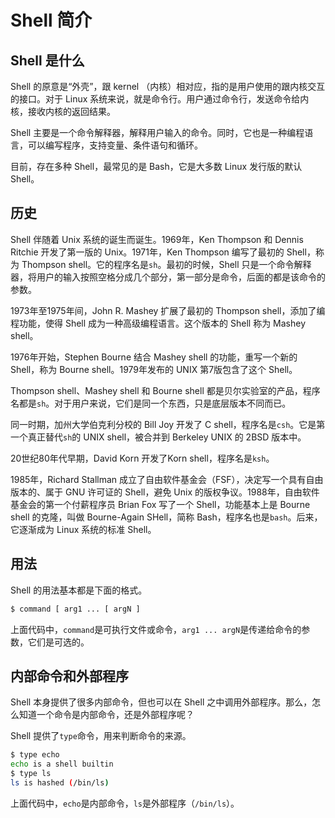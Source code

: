 # Shell 简介

## Shell 是什么

Shell 的原意是“外壳”，跟 kernel （内核）相对应，指的是用户使用的跟内核交互的接口。对于 Linux 系统来说，就是命令行。用户通过命令行，发送命令给内核，接收内核的返回结果。

Shell 主要是一个命令解释器，解释用户输入的命令。同时，它也是一种编程语言，可以编写程序，支持变量、条件语句和循环。

目前，存在多种 Shell，最常见的是 Bash，它是大多数 Linux 发行版的默认 Shell。

## 历史

Shell 伴随着 Unix 系统的诞生而诞生。1969年，Ken Thompson 和 Dennis Ritchie 开发了第一版的 Unix。1971年，Ken Thompson 编写了最初的 Shell，称为 Thompson shell。它的程序名是`sh`。最初的时候，Shell 只是一个命令解释器，将用户的输入按照空格分成几个部分，第一部分是命令，后面的都是该命令的参数。

1973年至1975年间，John R. Mashey 扩展了最初的 Thompson shell，添加了编程功能，使得 Shell 成为一种高级编程语言。这个版本的 Shell 称为 Mashey shell。

1976年开始，Stephen Bourne 结合 Mashey shell 的功能，重写一个新的 Shell，称为 Bourne shell。1979年发布的 UNIX 第7版包含了这个 Shell。

Thompson shell、Mashey shell 和 Bourne shell 都是贝尔实验室的产品，程序名都是`sh`。对于用户来说，它们是同一个东西，只是底层版本不同而已。

同一时期，加州大学伯克利分校的 Bill Joy 开发了 C shell，程序名是`csh`。它是第一个真正替代`sh`的 UNIX shell，被合并到 Berkeley UNIX 的 2BSD 版本中。

20世纪80年代早期，David Korn 开发了Korn shell，程序名是`ksh`。

1985年，Richard Stallman 成立了自由软件基金会（FSF），决定写一个具有自由版本的、属于 GNU 许可证的 Shell，避免 Unix 的版权争议。1988年，自由软件基金会的第一个付薪程序员 Brian Fox 写了一个 Shell，功能基本上是 Bourne shell 的克隆，叫做 Bourne-Again SHell，简称 Bash，程序名也是`bash`。后来，它逐渐成为 Linux 系统的标准 Shell。

## 用法

Shell 的用法基本都是下面的格式。

```bash
$ command [ arg1 ... [ argN ]
```

上面代码中，`command`是可执行文件或命令，`arg1 ... argN`是传递给命令的参数，它们是可选的。

## 内部命令和外部程序

Shell 本身提供了很多内部命令，但也可以在 Shell 之中调用外部程序。那么，怎么知道一个命令是内部命令，还是外部程序呢？

Shell 提供了`type`命令，用来判断命令的来源。

```bash
$ type echo
echo is a shell builtin
$ type ls
ls is hashed (/bin/ls)
```

上面代码中，`echo`是内部命令，`ls`是外部程序（`/bin/ls`）。
